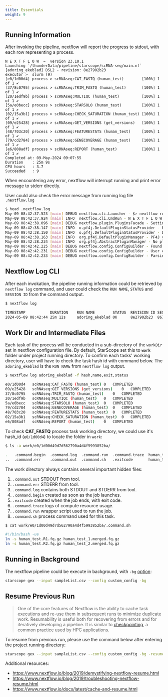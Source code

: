 ```yaml
---
title: Essentials
weight: 9
---
```


## Running Information

After invoking the pipeline, nextflow will report the progress
to stdout, with each row representing a process.

```
N E X T F L O W  ~  version 23.10.1
Launching `/thunderData/pipeline/starscope/scRNA-seq/main.nf` [adoring_ekeblad] DSL2 - revision: 8e27902b23
executor >  slurm (9)
[e0/1d00d4] process > scRNAseq:CAT_FASTQ (human_test)        [100%] 1 of 1 ✔
[37/8c0795] process > scRNAseq:TRIM_FASTQ (human_test)       [100%] 1 of 1 ✔
[20/1edf9b] process > scRNAseq:MULTIQC (human_test)          [100%] 1 of 1 ✔
[5a/e0becc] process > scRNAseq:STARSOLO (human_test)         [100%] 1 of 1 ✔
[02/15a3b1] process > scRNAseq:CHECK_SATURATION (human_test) [100%] 1 of 1 ✔
[09/e25428] process > scRNAseq:GET_VERSIONS (get_versions)   [100%] 1 of 1 ✔
[48/703c20] process > scRNAseq:FEATURESTATS (human_test)     [100%] 1 of 1 ✔
[79/cd2784] process > scRNAseq:GENECOVERAGE (human_test)     [100%] 1 of 1 ✔
[e6/808adf] process > scRNAseq:REPORT (human_test)           [100%] 1 of 1 ✔
Completed at: 09-May-2024 09:07:55
Duration    : 25m 9s
CPU hours   : 3.7
Succeeded   : 9
```

When encountering any error, nextflow will interrupt running and 
print error message to stderr directly.

User could also check the error message from running log file `.nextflow.log`

```bash
$ head .nextflow.log
May-09 08:42:37.523 [main] DEBUG nextflow.cli.Launcher - $> nextflow run /thunderData/pipeline/starscope/scRNA-seq -c /thunderData/pipeline/nf_scRNAseq_config/latest/thunderbio_human_config --input sampleList.csv
May-09 08:42:37.924 [main] INFO  nextflow.cli.CmdRun - N E X T F L O W  ~  version 23.10.1
May-09 08:42:38.096 [main] DEBUG nextflow.plugin.PluginsFacade - Setting up plugin manager > mode=prod; embedded=false; plugins-dir=/home/xzx/.nextflow/plugins; core-plugins: nf-amazon@2.1.4,nf-azure@1.3.3,nf-cloudcache@0.3.0,nf-codecommit@0.1.5,nf-console@1.0.6,nf-ga4gh@1.1.0,nf-google@1.8.3,nf-tower@1.6.3,nf-wave@1.0.1
May-09 08:42:38.147 [main] INFO  o.pf4j.DefaultPluginStatusProvider - Enabled plugins: []
May-09 08:42:38.150 [main] INFO  o.pf4j.DefaultPluginStatusProvider - Disabled plugins: []
May-09 08:42:38.163 [main] INFO  org.pf4j.DefaultPluginManager - PF4J version 3.4.1 in 'deployment' mode
May-09 08:42:38.234 [main] INFO  org.pf4j.AbstractPluginManager - No plugins
May-09 08:42:42.225 [main] DEBUG nextflow.config.ConfigBuilder - Found config base: /thunderData/pipeline/starscope/scRNA-seq/nextflow.config
May-09 08:42:42.231 [main] DEBUG nextflow.config.ConfigBuilder - User config file: /thunderData/pipeline/nf_scRNAseq_config/latest/thunderbio_human_config_v2
May-09 08:42:42.233 [main] DEBUG nextflow.config.ConfigBuilder - Parsing config file: /thunderData/pipeline/starscope/scRNA-seq/nextflow.config
```

## Nextflow Log CLI

After each invokation, the pipeline running information could be retrieved by `nextflow log` 
command, and user could check the `RUN NAME`, `STATUS` and `SESSION ID` from the command output.

```bash
$ nextflow log

TIMESTAMP          	DURATION	RUN NAME       	STATUS	REVISION ID	SESSION ID                          	COMMAND                                                                                                                                                      
2024-05-09 08:42:44	25m 12s 	adoring_ekeblad	OK    	8e27902b23 	8670925f-ce5a-4f7a-b327-a98b288e6aa6	nextflow run /thunderData/pipeline/starscope/scRNA-seq -c /thunderData/pipeline/nf_scRNAseq_config/latest/thunderbio_human_config --input sampleList.csv
```


## Work Dir and Intermediate Files

Each task of the process will be conducted in a sub-directory of the `workDir` set in
nextflow configuration file. By default, StarScope set this to **`work`** folder
under project running directory. To confirm each tasks' working directory, user
will have to check the task hash id with command below. The `adoring_ekeblad` is
the `RUN NAME` from `nextflow log` output.


```bash
$ nextflow log adoring_ekeblad -f hash,name,exit,status

e0/1d00d4	scRNAseq:CAT_FASTQ (human_test)	0	COMPLETED
09/e25428	scRNAseq:GET_VERSIONS (get_versions)	0	COMPLETED
37/8c0795	scRNAseq:TRIM_FASTQ (human_test)	0	COMPLETED
20/1edf9b	scRNAseq:MULTIQC (human_test)	0	COMPLETED
5a/e0becc	scRNAseq:STARSOLO (human_test)	0	COMPLETED
79/cd2784	scRNAseq:GENECOVERAGE (human_test)	0	COMPLETED
48/703c20	scRNAseq:FEATURESTATS (human_test)	0	COMPLETED
02/15a3b1	scRNAseq:CHECK_SATURATION (human_test)	0	COMPLETED
e6/808adf	scRNAseq:REPORT (human_test)	0	COMPLETED
```

To check **CAT_FASTQ** process task working directory, we could use it's hash_id (`e0/1d00d4`) to
locate the folder in `work`:

```bash
$ ls -a work/e0/1d00d49d7d562790a4d4f5993852ba/

.   .command.begin  .command.log  .command.run  .command.trace  human_test_1.merged.fq.gz  human_test.R1.fq.gz
..  .command.err    .command.out  .command.sh   .exitcode       human_test_2.merged.fq.gz  human_test.R2.fq.gz
```

The work directory always contains several important hidden files:

1. `.command.out` STDOUT from tool.
2. `.command.err` STDERR from tool.
3. `.command.log` contains both STDOUT and STDERR from tool.
4. `.command.begin` created as soon as the job launches.
5. `.exitcode` created when the job ends, with exit code.
6. `.command.trace` logs of compute resource usage.
7. `.command.run` wrapper script used to run the job.
8. `.command.sh` process command used for this task.

```bash
$ cat work/e0/1d00d49d7d562790a4d4f5993852ba/.command.sh 

#!/bin/bash -ue
ln -s human_test.R1.fq.gz human_test_1.merged.fq.gz
ln -s human_test.R2.fq.gz human_test_2.merged.fq.gz
```

## Running in Background

The nextflow pipeline could be execute in background, with `-bg` [option](https://www.nextflow.io/docs/latest/cli.html#options):

```bash
starscope gex --input sampleList.csv --config custom_config -bg
```

## Resume Previous Run

>One of the core features of Nextflow is the ability to cache task executions and re-use 
>them in subsequent runs to minimize duplicate work. Resumability is useful both for recovering 
>from errors and for iteratively developing a pipeline. 
>It is similar to [checkpointing](https://en.wikipedia.org/wiki/Application_checkpointing), 
>a common practice used by HPC applications.

To resume from previous run, please use the command below after entering the project running directory:

```bash
starscope gex --input sampleList.csv --config custom_config -bg -resume
```

Additional resources:

- https://www.nextflow.io/blog/2019/demystifying-nextflow-resume.html
- https://www.nextflow.io/blog/2019/troubleshooting-nextflow-resume.html
- https://www.nextflow.io/docs/latest/cache-and-resume.html
